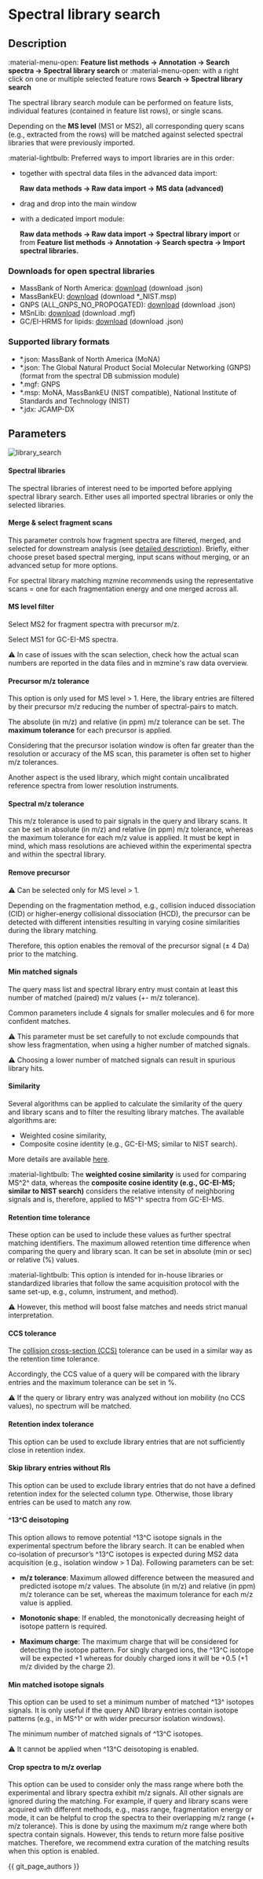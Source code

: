 # **Spectral library search**

## **Description**

:material-menu-open: **Feature list methods → Annotation → Search spectra → Spectral library
search** 
or
:material-menu-open: with a right click on one or multiple selected feature rows **Search → Spectral library search**

The spectral library search module can be performed on feature lists, individual features (contained in feature list rows), or single scans. 

Depending on the **MS level** (MS1 or MS2), all corresponding query scans (e.g., extracted from the rows) will be matched against selected spectral libraries that were previously imported.

:material-lightbulb: Preferred ways to import libraries are in this order:

- together with spectral data files in the advanced data import:

    **Raw data methods → Raw data import → MS data (advanced)**

- drag and drop into the main window

- with a dedicated import module: 

    **Raw data methods → Raw data import → Spectral library import** or from **Feature list methods → Annotation → Search spectra → Import spectral libraries.**

### Downloads for open spectral libraries

- MassBank of North America: [download](https://mona.fiehnlab.ucdavis.edu/downloads) (download .json)
- MassBankEU: [download](https://github.com/MassBank/MassBank-data/releases/latest) (download *_NIST.msp)
- GNPS (ALL_GNPS_NO_PROPOGATED): [download](https://external.gnps2.org/gnpslibrary) (download .json)
- MSnLib: [download](https://zenodo.org/records/11163381) (download .mgf)
- GC/EI-HRMS for lipids: [download](https://github.com/gc-hrms-spectra/Database-of-archeological-relevant-compounds) (download .json)

### **Supported library formats**

- *.json: MassBank of North America (MoNA)
- *.json: The Global Natural Product Social Molecular Networking (GNPS) (format from the spectral DB submission module)
- *.mgf: GNPS
- *.msp: MoNA, MassBankEU (NIST compatible), National Institute of Standards and Technology (NIST)
- *.jdx: JCAMP-DX

## **Parameters**

![library_search](spectral_library_search.png)

#### **Spectral libraries**

The spectral libraries of interest need to be imported before applying spectral library search. 
Either uses all imported spectral libraries or only the selected libraries.

#### **Merge & select fragment scans**

This parameter controls how fragment spectra are filtered, merged, and selected for downstream analysis 
(see [detailed description](../filter_scan_merge_select/scan_merge_select.md)). Briefly, either choose
preset based spectral merging, input scans without merging, or an advanced setup for more options. 

For spectral library matching mzmine recommends using the representative scans = one for each fragmentation energy and one merged across all.

#### **MS level filter**

Select MS2 for fragment spectra with precursor m/z.

Select MS1 for GC-EI-MS spectra. 

:warning: In case of issues with the scan selection, check how the actual scan numbers are reported in the data files and in mzmine's raw data overview.

#### **Precursor m/z tolerance**

This option is only used for MS level > 1. Here, the library entries are filtered by their precursor m/z reducing the number of spectral-pairs to match. 

The absolute (in m/z) and relative (in ppm) m/z tolerance can be set. The **maximum tolerance** for each precursor is applied. 

Considering that the precursor isolation window is often far greater than the resolution or accuracy of the MS scan, this parameter is often set to higher m/z tolerances. 

Another aspect is the used library, which might contain uncalibrated reference spectra from lower resolution instruments.

[//]: # (TODO Add separate entry on similarity measures)

#### **Spectral m/z tolerance**

This m/z tolerance is used to pair signals in the query and library scans. It 
can be set in absolute (in m/z) and relative (in ppm) m/z tolerance, whereas 
the maximum tolerance for each m/z value is applied. It must be kept in mind, which mass resolutions are achieved 
within the experimental spectra and within the spectral library.

#### **Remove precursor**

:warning: Can be selected only for MS level > 1. 

Depending on the fragmentation method, e.g., collision induced dissociation (CID) or higher-energy collisional dissociation (HCD), the precursor can be detected with different intensities resulting in varying cosine similarities during the library matching. 

Therefore, this option enables the removal of the precursor signal (± 4 Da) prior to the matching. 

#### **Min matched signals**

The query mass list and spectral library entry must contain at least this number of matched (paired) m/z values (+- m/z tolerance). 

Common parameters include 4 signals for smaller molecules and 6 for more confident matches.

:warning: This parameter must be set carefully to not exclude compounds that show less
fragmentation, when using a higher number of matched signals. 

:warning: Choosing a lower number of matched
signals can result in spurious library hits.

#### **Similarity**

Several algorithms can be applied to calculate the similarity of the query and library scans and to filter the resulting library matches. The available algorithms are:

- Weighted cosine similarity,
- Composite cosine identity (e.g., GC-EI-MS; similar to NIST search).

More details are available [here](spectral-similarity-measures.md).

:material-lightbulb: The **weighted cosine similarity** is used for comparing MS^2^ data, whereas the
**composite cosine identity (e.g., GC-EI-MS; similar to NIST search)** considers the relative intensity of
neighboring signals and is, therefore, applied to MS^1^ spectra from GC-EI-MS.


#### **Retention time tolerance**

These option can be used to include these values as further spectral matching identifiers. The maximum allowed retention time difference when comparing the query and library scan. It can be set in absolute (min or sec) or relative (%) values.


:material-lightbulb: This option is intended for in-house libraries or standardized libraries that follow the same acquisition protocol with the same set-up, e.g., column, instrument, and method).

:warning: However, this method will boost false matches and needs strict manual interpretation.


#### **CCS tolerance**

The [collision cross-section (CCS)](../../terminology/ion-mobility-terminology.md#collisional-cross-section) tolerance can be used in a similar way as the retention time tolerance.

Accordingly, the CCS value of a query will be compared with the library entries and the maximum tolerance
can be set in %.

:warning: If the query or library entry was analyzed without ion mobility (no CCS values), no spectrum will be matched.

#### **Retention index tolerance**

This option can be used to exclude library entries that are not sufficiently close in retention index.

#### **Skip library entries without RIs**

This option can be used to exclude library entries that do not have a defined retention index for the selected column type. Otherwise, those library entries can be used to match any row.


#### **^13^C deisotoping**

This option allows to remove potential ^13^C isotope signals in the experimental spectrum before the library search.
It can be enabled when co-isolation of precursor’s ^13^C isotopes is expected during MS2 data acquisition (e.g., isolation window > 1 Da).
Following parameters can be set:

- **m/z tolerance**: Maximum allowed difference between the measured and predicted isotope m/z values. The absolute (in m/z) and relative (in ppm) m/z tolerance can be set, whereas the maximum tolerance for each m/z value is applied.

- **Monotonic shape**: If enabled, the monotonically decreasing height of isotope pattern is required.

- **Maximum charge**: The maximum charge that will be considered for detecting the isotope pattern. For singly charged ions, the ^13^C isotope will be expected +1 whereas for doubly charged ions it will be +0.5 (+1 m/z divided by the charge 2). 

#### **Min matched isotope signals**

This option can be used to set a minimum number of matched ^13^ isotopes signals. It is only useful if the query AND
library entries contain isotope patterns (e.g., in MS^1^ or with wider precursor isolation 
windows). 

The minimum number of matched signals of ^13^C isotopes. 

:warning: It cannot be applied when ^13^C deisotoping is enabled.

#### **Crop spectra to m/z overlap**

This option can be used to consider only the mass range where both the experimental and library spectra exhibit m/z
signals. All other signals are ignored during the matching. For example, if query and library scans were acquired with different
methods, e.g., mass range, fragmentation energy or mode, it can be helpful to crop the spectra to their overlapping m/z range (+ m/z tolerance). 
This is done by using the maximum m/z range where both spectra contain signals. However, this tends to return more false
positive matches. Therefore, we recommend extra curation of the matching results when this option is enabled.



{{ git_page_authors }}
